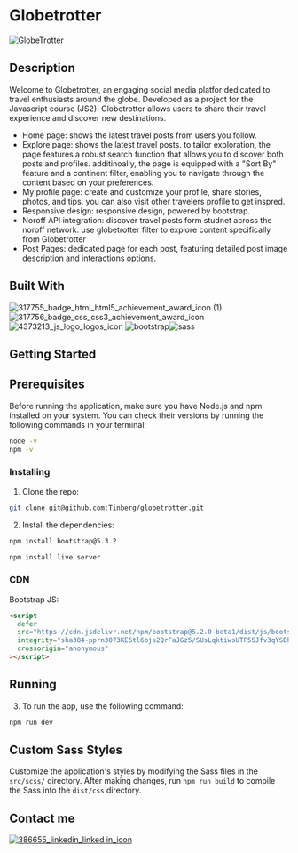 # Globetrotter 

![GlobeTrotter](https://github.com/Tinberg/globetrotter/assets/126072224/a931d9c6-11fc-4d9f-98ff-8c55ba8a7725)

## Description

Welcome to Globetrotter, an engaging social media platfor dedicated to travel enthusiasts around the globe. Developed as a project for the Javascript course (JS2). Globetrotter allows users to share their travel experience and discover new destinations. 

- Home page: shows the latest travel posts from users you follow.
- Explore page: shows the latest travel posts. to tailor exploration, the page features a robust search function that allows you to discover both posts and profiles. additinoally, the page is equipped with a "Sort By" feature and a continent filter, enabling you to navigate through the content based on your preferences.
- My profile page: create and customize your profile, share stories, photos, and tips. you can also visit other travelers profile to get inspred.
- Responsive design: responsive design, powered by bootstrap.
- Noroff API integration: discover travel posts form studnet across the noroff network. use globetrotter filter to explore content specifically from Globetrotter
- Post Pages: dedicated page for each post, featuring detailed post image description and interactions options. 

## Built With 

![317755_badge_html_html5_achievement_award_icon (1)](https://github.com/Tinberg/Rainydays/assets/126072224/38fa6731-648a-4696-a360-2333939feb36)  ![317756_badge_css_css3_achievement_award_icon](https://github.com/Tinberg/Rainydays/assets/126072224/1f673d3c-9820-481f-9610-3d22010c8359) 
![4373213_js_logo_logos_icon](https://github.com/Tinberg/Rainydays/assets/126072224/d877fa5d-c0f7-4dd0-beab-cca0b7c02da5) ![bootstrap](https://github.com/Tinberg/css-frameworks-ca/assets/126072224/c9dd8196-af4b-440e-847a-d43f5b1f17fb)![sass](https://github.com/Tinberg/css-frameworks-ca/assets/126072224/f0fd1e63-9e5a-4b43-a038-df57a4136287)

## Getting Started

## Prerequisites

Before running the application, make sure you have Node.js and npm installed on your system. You can check their versions by running the following commands in your terminal:

```bash
node -v
npm -v
```

### Installing

1. Clone the repo:

```bash
git clone git@github.com:Tinberg/globetrotter.git
```
2. Install the dependencies:

```bash
npm install bootstrap@5.3.2

```

```bash
npm install live server

```
### CDN
Bootstrap JS:
```html
<script
  defer
  src="https://cdn.jsdelivr.net/npm/bootstrap@5.2.0-beta1/dist/js/bootstrap.bundle.min.js"
  integrity="sha384-pprn3073KE6tl6bjs2QrFaJGz5/SUsLqktiwsUTF55Jfv3qYSDhgCecCxMW52nD2"
  crossorigin="anonymous"
></script>
```
## Running

3. To run the app, use the following command:

```bash
npm run dev

```
## Custom Sass Styles

Customize the application's styles by modifying the Sass files in the `src/scss/` directory. After making changes, run `npm run build` to compile the Sass into the `dist/css` directory.

## Contact me

[![386655_linkedin_linked in_icon](https://github.com/Tinberg/Rainydays/assets/126072224/ec1dfc29-cc5c-4c56-90c0-7c4b4808ba1c)](https://www.linkedin.com/in/mathias-tinberg-a13147113/)
